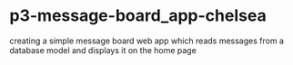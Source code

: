 # p3-message-board_app-chelsea
creating a simple message board web app which reads messages from a database model and displays it on the home page
